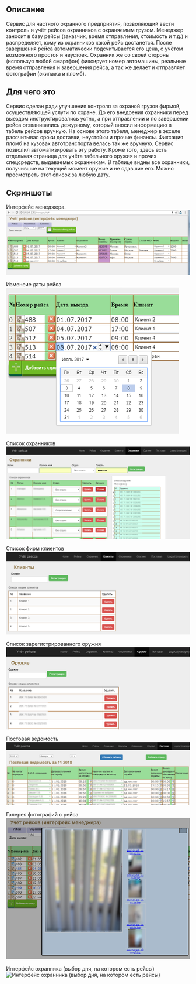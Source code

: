 ## Описание
Сервис для частного охранного предприятия, позволяющий вести контроль и учёт рейсов охранников с охраняемым грузом. Менеджер заносит в базу рейсы (заказчик, время отправления, стоимость и т.д.) и распределяет, кому из охранников какой рейс достанется. После завершения рейса автоматически подсчитывается его цена, с учётом возможного простоя и неустоек. Охранник же со своей стороны (используя любой смартфон) фиксирует номер автомашины, реальные время отправления и завершения рейса, а так же делает и отправляет фотографии (экипажа и пломб). 


## Для чего это
Сервис сделан ради улучшения контроля за охраной грузов фирмой, осуществляющей услуги по охране. До его внедрения охранники перед выездом инструктировались устно, а при отправлении и по завершении рейса отзванивались дежурному, который вносил информацию в табель рейсов вручную. На основе этого табеля, менеджер в экселе рассчитывал сроки доставки, неустойки и прочие финансы. Фиксация пломб на кузовах автотранспорта велась так же вручную. Сервис позволил автоматизировать эту работу. Кроме того, здесь есть отдельная страница для учёта табельного оружия и прочих спецсредств, выдаваемых охранникам. В таблице видны все охранники, получившие на текущий момент оружие и не сдавшие его. Можно просмотреть этот список за любую дату.


## Скриншоты
Интерфейс менеджера.
![Интерфейс менеджера](scrinshots/Manager1.png)

Изменеие даты рейса
![Изменеие даты рейса](scrinshots/Manager2.png)

Список охранников
![Список охранников](scrinshots/Guards.png)

Список фирм клиентов
![Список фирм клиентов](scrinshots/Clients.png)

Список зарегистрированного оружия
![Список фирм клиентов](scrinshots/Guns.png)

Постовая ведомость
![Список фирм клиентов](scrinshots/Sentry.png)

Галерея фотографий с рейса
![Галерея фотографий с рейса](scrinshots/Manager5.png)

Интерфейс охранника (выбор дня, на котором есть рейсы)
![Интерфейс охранника (выбор дня, на котором есть рейсы)](img/scrinshots/Guard1.png)